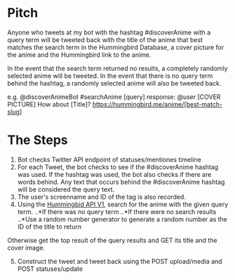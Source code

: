 # Pitch

Anyone who tweets at my bot with the hashtag #discoverAnime with a query term will be tweeted back with the title of the anime that best matches the search term in the Hummingbird Database, a cover picture for the anime and the Hummingbird link to the anime.

In the event that the search term returned no results, a completely randomly selected anime will be tweeted. In the event that there is no query term behind the hashtag, a randomly selected anime will also be tweeted back. 

e.g. @discoverAnimeBot #searchAnime [query]
response: @user [COVER PICTURE] How about [Title]? https://hummingbird.me/anime/[best-match-slug]

# The Steps
1. Bot checks Twitter API endpoint of statuses/mentiones timeline
2. For each Tweet, the bot checks to see if the #discoverAnime hashtag was used. If the hashtag was used, the bot also checks if there are words behind. Any text that occurs behind the #discoverAnime hashtag will be considered the query text. 
3. The user's screenname and ID of the tag is also recorded. 
4. Using the [Hummingbid API V1](https://github.com/hummingbird-me/hummingbird/wiki/API-v1-Methods#anime--search-by-title), search for the anime with the given query term.
	..*If there was no query term
	..*If there were no search results
	..*Use a random number generator to generate a random number as the ID of the title to return

Otherwise get the top result of the query results and GET its title and the cover image. 

5. Construct the tweet and tweet back using the POST upload/media and POST statuses/update